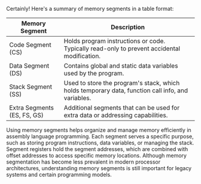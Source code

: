 Certainly! Here's a summary of memory segments in a table format:

| Memory Segment | Description                                                                                      |
|----------------|--------------------------------------------------------------------------------------------------|
| Code Segment (CS)     | Holds program instructions or code. Typically read-only to prevent accidental modification.        |
| Data Segment (DS)     | Contains global and static data variables used by the program.                                   |
| Stack Segment (SS)    | Used to store the program's stack, which holds temporary data, function call info, and variables. |
| Extra Segments (ES, FS, GS) | Additional segments that can be used for extra data or addressing capabilities.           |

Using memory segments helps organize and manage memory efficiently in assembly language programming. Each segment serves a specific purpose, such as storing program instructions, data variables, or managing the stack. Segment registers hold the segment addresses, which are combined with offset addresses to access specific memory locations. Although memory segmentation has become less prevalent in modern processor architectures, understanding memory segments is still important for legacy systems and certain programming models.